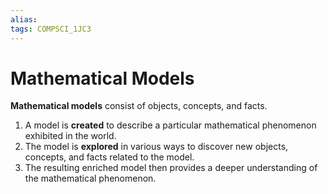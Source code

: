 ```yaml
---
alias:
tags: COMPSCI_1JC3
---
```

# Mathematical Models
**Mathematical models** consist of objects, concepts, and facts.
1. A model is **created** to describe a particular mathematical phenomenon exhibited in the world.
2. The model is **explored** in various ways to discover new objects, concepts, and facts related to the model.
3. The resulting enriched model then provides a deeper understanding of the mathematical phenomenon.